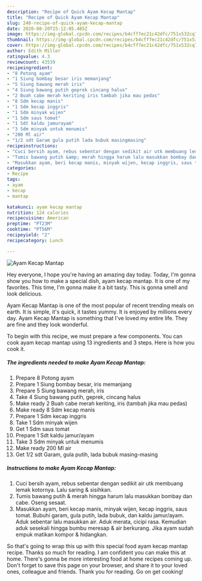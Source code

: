 ```yaml
---
description: "Recipe of Quick Ayam Kecap Mantap"
title: "Recipe of Quick Ayam Kecap Mantap"
slug: 240-recipe-of-quick-ayam-kecap-mantap
date: 2020-08-20T15:12:05.485Z
image: https://img-global.cpcdn.com/recipes/b4cff7ec21c42dfc/751x532cq70/ayam-kecap-mantap-foto-resep-utama.jpg
thumbnail: https://img-global.cpcdn.com/recipes/b4cff7ec21c42dfc/751x532cq70/ayam-kecap-mantap-foto-resep-utama.jpg
cover: https://img-global.cpcdn.com/recipes/b4cff7ec21c42dfc/751x532cq70/ayam-kecap-mantap-foto-resep-utama.jpg
author: Edith Miller
ratingvalue: 4.3
reviewcount: 43539
recipeingredient:
- "8 Potong ayam"
- "1 Siung bombay besar iris memanjang"
- "5 Siung bawang merah iris"
- "4 Siung bawang putih geprek cincang halus"
- "2 Buah cabe merah keriting iris tambah jika mau pedas"
- "8 Sdm kecap manis"
- "1 Sdm kecap inggris"
- "1 Sdm minyak wijen"
- "1 Sdm saus tomat"
- "1 Sdt kaldu jamurayam"
- "3 Sdm minyak untuk menumis"
- "200 Ml air"
- "1/2 sdt Garam gula putih lada bubuk masingmasing"
recipeinstructions:
- "Cuci bersih ayam, rebus sebentar dengan sedikit air utk membuang lemak kotornya. Lalu saring &amp; sisihkan."
- "Tumis bawang putih &amp; merah hingga harum lalu masukkan bombay dan cabe. Oseng sesaat."
- "Masukkan ayam, beri kecap manis, minyak wijen, kecap inggris, saus tomat. Bubuhi garam, gula putih, lada bubuk, dan kaldu jamur/ayam. Aduk sebentar lalu masukkan air. Aduk merata, cicipi rasa. Kemudian aduk sesekali hingga bumbu meresap &amp; air berkurang. Jika ayam sudah empuk matikan kompor &amp; hidangkan."
categories:
- Recipe
tags:
- ayam
- kecap
- mantap

katakunci: ayam kecap mantap 
nutrition: 124 calories
recipecuisine: American
preptime: "PT23M"
cooktime: "PT56M"
recipeyield: "2"
recipecategory: Lunch

---
```



![Ayam Kecap Mantap](https://img-global.cpcdn.com/recipes/b4cff7ec21c42dfc/751x532cq70/ayam-kecap-mantap-foto-resep-utama.jpg)

Hey everyone, I hope you're having an amazing day today. Today, I'm gonna show you how to make a special dish, ayam kecap mantap. It is one of my favorites. This time, I'm gonna make it a bit tasty. This is gonna smell and look delicious.

Ayam Kecap Mantap is one of the most popular of recent trending meals on earth. It is simple, it's quick, it tastes yummy. It is enjoyed by millions every day. Ayam Kecap Mantap is something that I've loved my entire life. They are fine and they look wonderful.




To begin with this recipe, we must prepare a few components. You can cook ayam kecap mantap using 13 ingredients and 3 steps. Here is how you cook it.

<!--inarticleads1-->

##### The ingredients needed to make Ayam Kecap Mantap:

1. Prepare 8 Potong ayam
1. Prepare 1 Siung bombay besar, iris memanjang
1. Prepare 5 Siung bawang merah, iris
1. Take 4 Siung bawang putih, geprek, cincang halus
1. Make ready 2 Buah cabe merah keriting, iris (tambah jika mau pedas)
1. Make ready 8 Sdm kecap manis
1. Prepare 1 Sdm kecap inggris
1. Take 1 Sdm minyak wijen
1. Get 1 Sdm saus tomat
1. Prepare 1 Sdt kaldu jamur/ayam
1. Take 3 Sdm minyak untuk menumis
1. Make ready 200 Ml air
1. Get 1/2 sdt Garam, gula putih, lada bubuk masing-masing




<!--inarticleads2-->

##### Instructions to make Ayam Kecap Mantap:

1. Cuci bersih ayam, rebus sebentar dengan sedikit air utk membuang lemak kotornya. Lalu saring &amp; sisihkan.
1. Tumis bawang putih &amp; merah hingga harum lalu masukkan bombay dan cabe. Oseng sesaat.
1. Masukkan ayam, beri kecap manis, minyak wijen, kecap inggris, saus tomat. Bubuhi garam, gula putih, lada bubuk, dan kaldu jamur/ayam. Aduk sebentar lalu masukkan air. Aduk merata, cicipi rasa. Kemudian aduk sesekali hingga bumbu meresap &amp; air berkurang. Jika ayam sudah empuk matikan kompor &amp; hidangkan.




So that's going to wrap this up with this special food ayam kecap mantap recipe. Thanks so much for reading. I am confident you can make this at home. There's gonna be more interesting food at home recipes coming up. Don't forget to save this page on your browser, and share it to your loved ones, colleague and friends. Thank you for reading. Go on get cooking!
